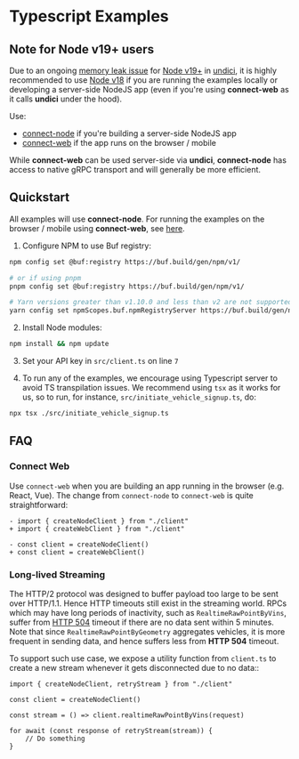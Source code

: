 # Typescript Examples

## Note for Node v19+ users

Due to an ongoing [memory leak issue](https://github.com/nodejs/undici/issues/2143) for <u>Node v19+</u> in [undici](https://github.com/nodejs/undici), it is highly recommended to use <u>Node v18</u> if you are running the examples locally or developing a server-side NodeJS app (even if you're using <strong>connect-web</strong> as it calls <strong>undici</strong> under the hood).

Use:
- [connect-node](https://connectrpc.com/docs/node/using-clients) if you're building a server-side NodeJS app
- [connect-web](https://connectrpc.com/docs/web/using-clients) if the app runs on the browser / mobile

While <strong>connect-web</strong> can be used server-side via <strong>undici</strong>, <strong>connect-node</strong> has access to native gRPC transport and will generally be more efficient.

## Quickstart

All examples will use <strong>connect-node</strong>. For running the examples on the browser / mobile using <strong>connect-web</strong>, see [here](#connect-web).

1. Configure NPM to use Buf registry:
```bash
npm config set @buf:registry https://buf.build/gen/npm/v1/

# or if using pnpm
pnpm config set @buf:registry https://buf.build/gen/npm/v1/

# Yarn versions greater than v1.10.0 and less than v2 are not supported
yarn config set npmScopes.buf.npmRegistryServer https://buf.build/gen/npm/v1/
```

2. Install Node modules:
```bash
npm install && npm update
```

3. Set your API key in `src/client.ts` on line `7`

4. To run any of the examples, we encourage using Typescript server to avoid TS transpilation issues. We recommend using `tsx` as it works for us, so to run, for instance, `src/initiate_vehicle_signup.ts`, do:
```bash
npx tsx ./src/initiate_vehicle_signup.ts
```

## FAQ

### Connect Web

Use `connect-web` when you are building an app running in the browser (e.g. React, Vue). The change from `connect-node` to `connect-web` is quite straightforward:
```TS
- import { createNodeClient } from "./client"
+ import { createWebClient } from "./client"

- const client = createNodeClient()
+ const client = createWebClient()
```

### Long-lived Streaming

The HTTP/2 protocol was designed to buffer payload too large to be sent over HTTP/1.1. Hence HTTP timeouts still exist in the streaming world. RPCs which may have long periods of inactivity, such as `RealtimeRawPointByVins`, suffer from [HTTP 504](https://developer.mozilla.org/en-US/docs/Web/HTTP/Status/504) timeout if there are no data sent within 5 minutes. Note that since `RealtimeRawPointByGeometry` aggregates vehicles, it is more frequent in sending data, and hence suffers less from <strong>HTTP 504</strong> timeout.

To support such use case, we expose a utility function from `client.ts` to create a new stream whenever it gets disconnected due to no data::
```TS
import { createNodeClient, retryStream } from "./client"

const client = createNodeClient()

const stream = () => client.realtimeRawPointByVins(request)

for await (const response of retryStream(stream)) {
    // Do something
}
```
